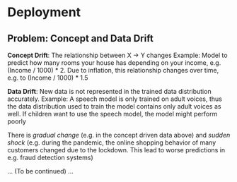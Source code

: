 # Deployment

## Problem: Concept and Data Drift
**Concept Drift**: The relationship between X → Y changes
Example: Model to predict how many rooms your house has depending on your income, e.g. (Income / 1000) * 2. Due to inflation, this relationship changes over time, e.g. to (Income / 1000) * 1.5

**Data Drift**: New data is not represented in the trained data distribution accurately.
Example: A speech model is only trained on adult voices, thus the data distribution used to train the model contains only adult voices as well. If children want to use the speech model, the model might perform poorly

There is *gradual change* (e.g. in the concept driven data above) and *sudden shock* (e.g. during the pandemic, the online shopping behavior of many customers changed due to the lockdown. This lead to worse predictions in e.g. fraud detection systems)

... (To be continued) ...
